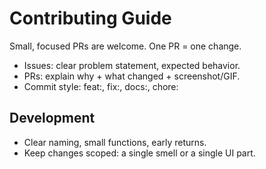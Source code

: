﻿# Contributing Guide

Small, focused PRs are welcome. One PR = one change.

- Issues: clear problem statement, expected behavior.
- PRs: explain why + what changed + screenshot/GIF.
- Commit style: feat:, fix:, docs:, chore:

## Development
- Clear naming, small functions, early returns.
- Keep changes scoped: a single smell or a single UI part.
